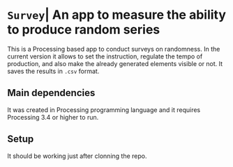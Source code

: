 # `Survey`| An app to measure the ability to produce random series

This is a Processing based app to conduct surveys on randomness. In the current version it allows to set the instruction, regulate the tempo of production, and also make the already generated elements visible or not. It saves the results in `.csv` format.

## Main dependencies

It was created in Processing programming language and it requires Processing 3.4 or higher to run.

## Setup

It should be working just after clonning the repo.

